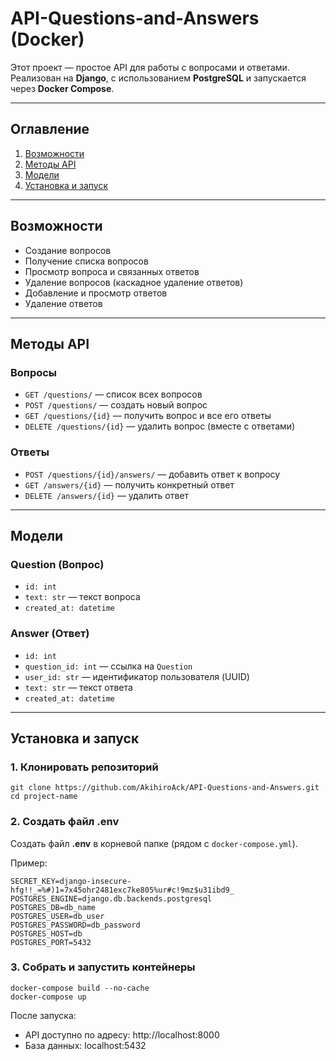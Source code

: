 # API-Questions-and-Answers (Docker)

Этот проект — простое API для работы с вопросами и ответами.  
Реализован на **Django**, с использованием **PostgreSQL** и запускается через **Docker Compose**.

---

## Оглавление
1. [Возможности](#Возможности)
2. [Методы API](#Методы-API)
3. [Модели](#Модели)
4. [Установка и запуск](#Установка-и-запуск)

---

## Возможности

- Создание вопросов
- Получение списка вопросов
- Просмотр вопроса и связанных ответов
- Удаление вопросов (каскадное удаление ответов)
- Добавление и просмотр ответов
- Удаление ответов

---

## Методы API

### Вопросы
- `GET /questions/` — список всех вопросов  
- `POST /questions/` — создать новый вопрос  
- `GET /questions/{id}` — получить вопрос и все его ответы  
- `DELETE /questions/{id}` — удалить вопрос (вместе с ответами)


### Ответы
- `POST /questions/{id}/answers/` — добавить ответ к вопросу  
- `GET /answers/{id}` — получить конкретный ответ  
- `DELETE /answers/{id}` — удалить ответ

---

## Модели

### Question (Вопрос)
- `id: int`
- `text: str` — текст вопроса
- `created_at: datetime`

### Answer (Ответ)
- `id: int`
- `question_id: int` — ссылка на `Question`
- `user_id: str` — идентификатор пользователя (UUID)
- `text: str` — текст ответа
- `created_at: datetime`

---

## Установка и запуск

### 1. Клонировать репозиторий
```
git clone https://github.com/AkihiroAck/API-Questions-and-Answers.git
cd project-name
```

### 2. Создать файл .env

Создать файл **.env** в корневой папке (рядом с `docker-compose.yml`).

Пример:
```
SECRET_KEY=django-insecure-hfg!!_=%#)1=7x45ohr2481exc7ke805%ur#c!9mz$u31ibd9_
POSTGRES_ENGINE=django.db.backends.postgresql
POSTGRES_DB=db_name
POSTGRES_USER=db_user
POSTGRES_PASSWORD=db_password
POSTGRES_HOST=db
POSTGRES_PORT=5432
```

### 3. Собрать и запустить контейнеры

```
docker-compose build --no-cache
docker-compose up
```

После запуска:
- API доступно по адресу: http://localhost:8000
- База данных: localhost:5432
